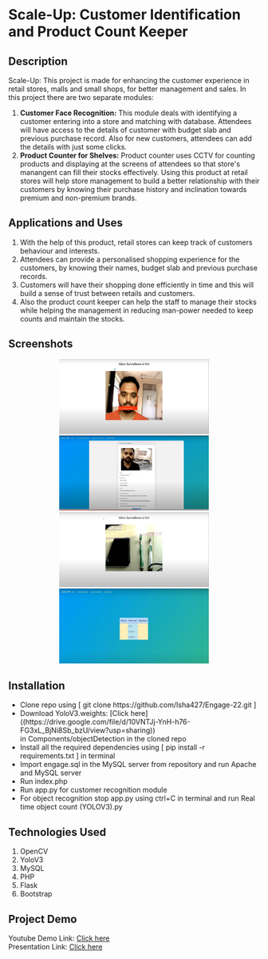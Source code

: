 # Scale-Up: Customer Identification and Product Count Keeper

## Description
Scale-Up:
This project is made for enhancing the customer experience in retail stores, malls and small shops, for better management and sales. 
In this project there are two separate modules:
1) <b>Customer Face Recognition:</b> This module deals with identifying a customer entering into a store and matching with database. Attendees will have access to the details of customer with budget slab and previous purchase record. Also for new customers, attendees can add the details with just some clicks.
2) <b>Product Counter for Shelves:</b> Product counter uses CCTV for counting products and displaying at the screens of attendees so that store's manangent can fill their stocks effectively.
Using this product at retail stores will help store management to build a better relationship with their customers by knowing their purchase history and inclination towards premium and non-premium brands.

## Applications and Uses
1) With the help of this product, retail stores can keep track of customers behaviour and interests.
2) Attendees can provide a personalised shopping experience for the customers, by knowing their names, budget slab and previous purchase records.
3) Customers will have their shopping done efficiently in time and this will build a sense of trust between retails and customers. 
4) Also the product count keeper can help the staff to manage their stocks while helping the management in reducing man-power needed to keep counts and maintain the stocks. 


## Screenshots
<p align="center">
<!--   <img src="https://github.com/Isha427/Engage-22/blob/main/Screenshots/Screenshot%20(4).png" height="150px" width="300px"/> -->
<!--   <img src="https://github.com/Isha427/Engage-22/blob/main/Screenshots/Screenshot%20(3).png" height="150px" width="300px"/> -->
  <img src="https://github.com/Isha427/Engage-22/blob/main/Screenshots/Screenshot%20(5).png" height="150px" width="300px"/>
  <img src="https://github.com/Isha427/Engage-22/blob/main/Screenshots/Screenshot%20(2).png" height="150px" width="300px"/>
  <img src="https://github.com/Isha427/Engage-22/blob/main/Screenshots/Screenshot%20(6).png" height="150px" width="300px"/>
  <img src="https://github.com/Isha427/Engage-22/blob/main/Screenshots/Screenshot%20(1).png" height="150px" width="300px"/>
</p>

## Installation
<ul>
  <li>Clone repo using [ git clone https://github.com/Isha427/Engage-22.git ]</li>
  <li>Download YoloV3.weights: [Click here]((https://drive.google.com/file/d/10VNTJj-YnH-h76-FG3xL_BjNi8Sb_bzU/view?usp=sharing)) <br>in Components/objectDetection in the     cloned repo</li>
  <li>Install all the required dependencies using [ pip install -r requirements.txt ] in terminal</li>
  <li>Import engage.sql in the MySQL server from repository and run Apache and MySQL server</li>
  <li>Run index.php
  <li>Run app.py for customer recognition module</li>
  <li>For object recognition stop app.py using ctrl+C in terminal and run Real time object count (YOLOV3).py</li>
 </ul>

## Technologies Used
1) OpenCV 
2) YoloV3
3) MySQL
4) PHP
5) Flask
6) Bootstrap

## Project Demo
Youtube Demo Link: [Click here](https://youtu.be/hT56aPa_r18)<br>
Presentation Link: [Click here](https://www.canva.com/design/DAFCF-d_q2c/oW9p7JQ-T7kGziVwUoYcBA/view?utm_content=DAFCF-d_q2c&utm_campaign=designshare&utm_medium=link2&utm_source=sharebutton)
